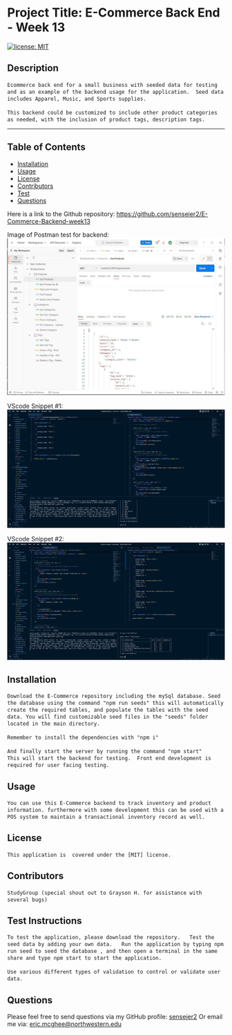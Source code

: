 
    
    

# Project Title: E-Commerce Back End - Week 13
[![license: MIT](https://img.shields.io/badge/License-MIT-yellow.svg)](https://opensource.org/licenses/MIT)
## Description
    Ecommerce back end for a small business with seeded data for testing and as an example of the backend usage for the application.  Seed data includes Apparel, Music, and Sports supplies.

    This backend could be customized to include other product categories as needed, with the inclusion of product tags, description tags.

- - - - -

## Table of Contents

* [Installation](#installation)
* [Usage](#usage)
* [License](#license)
* [Contributors](#contributors)
* [Test](#test)
* [Questions](#questions)

Here is a link to the Github repository: https://github.com/senseier2/E-Commerce-Backend-week13



Image of Postman test for backend:
![Postman example](Assets/Ecommerce%20Postman%20image.JPG)

VScode Snippet #1:
![VScode Snippet](Assets/Ecommerce%20VScode.JPG)

VScode Snippet #2:
![VScode Snippet](Assets/Ecommerce%20VScode2.JPG)

## Installation
    Download the E-Commerce repository including the mySql database. Seed the database using the command "npm run seeds" this will automatically create the required tables, and populate the tables with the seed data. You will find customizable seed files in the "seeds" folder located in the main directory.

    Remember to install the dependencies with "npm i"

    And finally start the server by running the command "npm start"
    This will start the backend for testing.  Front end development is required for user facing testing.

## Usage
    You can use this E-Commerce backend to track inventory and product information. furthermore with some development this can be used with a POS system to maintain a transactional inventory record as well.

## License
    This application is  covered under the [MIT] license.

## Contributors
    StudyGroup (special shout out to Grayson H. for assistance with several bugs)

## Test Instructions
    To test the application, please download the repository.   Test the seed data by adding your own data.   Run the application by typing npm run seed to seed the database , and then open a terminal in the same share and type npm start to start the application.

    Use various different types of validation to control or validate user data.

## Questions

Please feel free to send questions via my GitHub profile: [senseier2](https://github.com/senseier2)
Or email me via: eric.mcghee@northwestern.edu
    
